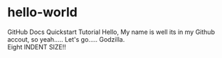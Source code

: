 # hello-world
GitHub Docs Quickstart Tutorial 
Hello, My name is well its in my Github accout, so yeah.....
    Let's go..... Godzilla.         
        Eight INDENT SIZE!!
